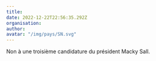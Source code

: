 ```yaml
---
title: 
date: 2022-12-22T22:56:35.292Z
organisation: 
author: 
avatar: "/img/pays/SN.svg"
---
```


Non à une troisième candidature du président Macky Sall.